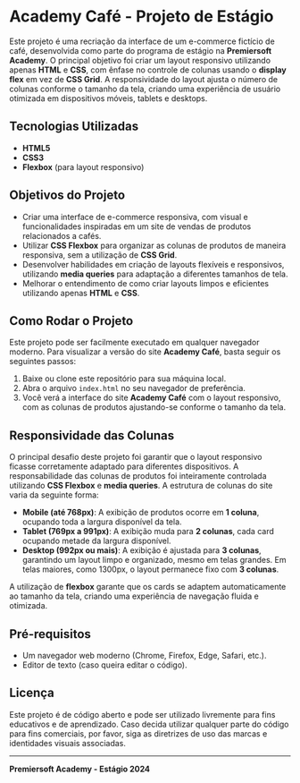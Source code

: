# Academy Café - Projeto de Estágio

Este projeto é uma recriação da interface de um e-commerce fictício de café, desenvolvida como parte do programa de estágio na **Premiersoft Academy**. O principal objetivo foi criar um layout responsivo utilizando apenas **HTML** e **CSS**, com ênfase no controle de colunas usando o **display flex** em vez de **CSS Grid**. A responsividade do layout ajusta o número de colunas conforme o tamanho da tela, criando uma experiência de usuário otimizada em dispositivos móveis, tablets e desktops.

## Tecnologias Utilizadas

- **HTML5**
- **CSS3**
- **Flexbox** (para layout responsivo)

## Objetivos do Projeto

- Criar uma interface de e-commerce responsiva, com visual e funcionalidades inspiradas em um site de vendas de produtos relacionados a cafés.
- Utilizar **CSS Flexbox** para organizar as colunas de produtos de maneira responsiva, sem a utilização de **CSS Grid**.
- Desenvolver habilidades em criação de layouts flexíveis e responsivos, utilizando **media queries** para adaptação a diferentes tamanhos de tela.
- Melhorar o entendimento de como criar layouts limpos e eficientes utilizando apenas **HTML** e **CSS**.

## Como Rodar o Projeto

Este projeto pode ser facilmente executado em qualquer navegador moderno. Para visualizar a versão do site **Academy Café**, basta seguir os seguintes passos:

1. Baixe ou clone este repositório para sua máquina local.
2. Abra o arquivo `index.html` no seu navegador de preferência.
3. Você verá a interface do site **Academy Café** com o layout responsivo, com as colunas de produtos ajustando-se conforme o tamanho da tela.

## Responsividade das Colunas

O principal desafio deste projeto foi garantir que o layout responsivo ficasse corretamente adaptado para diferentes dispositivos. A responsabilidade das colunas de produtos foi inteiramente controlada utilizando **CSS Flexbox** e **media queries**. A estrutura de colunas do site varia da seguinte forma:

- **Mobile (até 768px)**: A exibição de produtos ocorre em **1 coluna**, ocupando toda a largura disponível da tela.
- **Tablet (769px a 991px)**: A exibição muda para **2 colunas**, cada card ocupando metade da largura disponível.
- **Desktop (992px ou mais)**: A exibição é ajustada para **3 colunas**, garantindo um layout limpo e organizado, mesmo em telas grandes. Em telas maiores, como 1300px, o layout permanece fixo com **3 colunas**.

A utilização de **flexbox** garante que os cards se adaptem automaticamente ao tamanho da tela, criando uma experiência de navegação fluida e otimizada.

## Pré-requisitos

- Um navegador web moderno (Chrome, Firefox, Edge, Safari, etc.).
- Editor de texto (caso queira editar o código).

## Licença

Este projeto é de código aberto e pode ser utilizado livremente para fins educativos e de aprendizado. Caso decida utilizar qualquer parte do código para fins comerciais, por favor, siga as diretrizes de uso das marcas e identidades visuais associadas.

---

**Premiersoft Academy - Estágio 2024**
